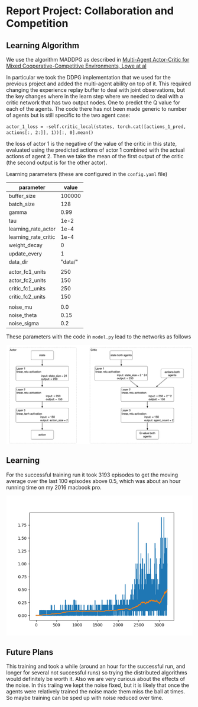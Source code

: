 # Report Project: Collaboration and Competition

## Learning Algorithm

We use the algorithm MADDPG as described in
[Multi-Agent Actor-Critic for Mixed Cooperative-Competitive Environments, Lowe at al](https://papers.nips.cc/paper/7217-multi-agent-actor-critic-for-mixed-cooperative-competitive-environments.pdf)

In particular we took the DDPG implementation that we used for the previous project and added the multi-agent
ability on top of it.  This required changing the experience replay buffer to deal with joint observations, but
the key changes where in the learn step where we needed to deal with a critic network that has two output nodes.
One to predict the Q value for each of the agents.  The code there has not been made generic to number of agents
but is still specific to the two agent case:

    actor_1_loss = -self.critic_local(states, torch.cat([actions_1_pred, actions[:, 2:]], 1))[:, 0].mean()
    
the loss of actor 1 is the negative of the value of the critic in this state, evaluated using the predicted actions
of actor 1 combined with the actual actions of agent 2.  Then we take the mean of the first output of the critic (the
second output is for the other actor).

Learning parameters (these are configured in the `config.yaml` file)

| parameter            |  value   |
|----------------------|----------|
| buffer_size          |  100000  |
| batch_size           |  128     |
| gamma                |  0.99    |
| tau                  |  1e-2    |
| learning_rate_actor  |  1e-4    |
| learning_rate_critic |  1e-4    |
| weight_decay         |  0       |
| update_every         |  1       |
| data_dir             |  "data/" |
|                      |          |
| actor_fc1_units      |  250     |
| actor_fc2_units      |  150     |
| critic_fc1_units     |  250     |
| critic_fc2_units     |  150     |
|                      |          |
| noise_mu             |  0.0     |
| noise_theta          |  0.15    |
| noise_sigma          |  0.2     |

These parameters with the code in `model.py` lead to the networks as follows

![network architectures](images/network_architecture.png)

## Learning

For the successful training run it took 3193 episodes to get the moving average over the last
100 episodes above 0.5, which was about an hour running time on my 2016 macbook pro.

![training scores](images/train-scores.png)

## Future Plans

This training and took a while (around an hour for the successful run, and longer for several
not successful runs) so trying the distributed algorithms would definitely be worth it.  Also
we are very curious about the effects of the noise.  In this traiing we kept the noise fixed,
but it is likely that once the agents were relatively trained the noise made them miss the
ball at times.  So maybe training can be sped up with noise reduced over time.
